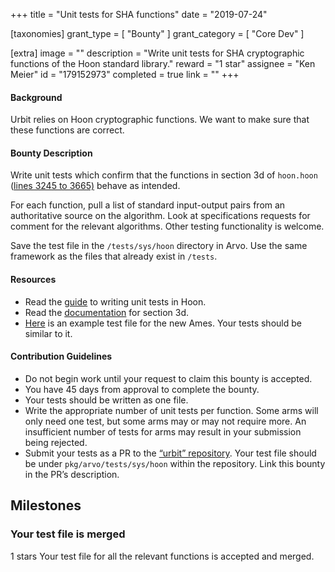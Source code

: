+++
title = "Unit tests for SHA functions"
date = "2019-07-24"

[taxonomies]
grant_type = [ "Bounty" ]
grant_category = [ "Core Dev" ]

[extra]
image = ""
description = "Write unit tests for SHA cryptographic functions of the Hoon standard library."
reward = "1 star"
assignee = "Ken Meier"
id = "179152973"
completed = true
link = ""
+++

#### Background

Urbit relies on Hoon cryptographic functions. We want to make sure that these functions are correct.

#### Bounty Description

Write unit tests which confirm that the functions in section 3d of `hoon.hoon` ([lines 3245 to 3665)](https://github.com/urbit/urbit/blob/master/pkg/arvo/sys/hoon.hoon#L3245-L3665) behave as intended.

For each function, pull a list of standard input-output pairs from an authoritative source on the algorithm. Look at specifications requests for comment for the relevant algorithms. Other testing functionality is welcome.

Save the test file in the `/tests/sys/hoon` directory in Arvo. Use the same framework as the files that already exist in `/tests`.

#### Resources

- Read the [guide](https://github.com/urbit/urbit/blob/master/pkg/arvo/TESTING.udon) to writing unit tests in Hoon.
- Read the [documentation](https://urbit.org/docs/reference/library/3d/) for section 3d.
- [Here](https://github.com/urbit/urbit/blob/alef2/pkg/arvo/tests/sys/zuse/ordered-map.hoon) is an example test file for the new Ames. Your tests should be similar to it.

#### Contribution Guidelines

- Do not begin work until your request to claim this bounty is accepted.
- You have 45 days from approval to complete the bounty.
- Your tests should be written as one file.
- Write the appropriate number of unit tests per function. Some arms will only need one test, but some arms may or may not require more. An insufficient number of tests for arms may result in your submission being rejected.
- Submit your tests as a PR to the [“urbit” repository](https://github.com/urbit/urbit). Your test file should be under `pkg/arvo/tests/sys/hoon` within the repository. Link this bounty in the PR’s description.

## Milestones

### Your test file is merged

1 stars
Your test file for all the relevant functions is accepted and merged.
